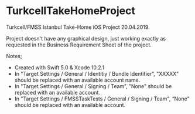 # TurkcellTakeHomeProject
Turkcell/FMSS Istanbul Take-Home iOS Project 20.04.2019.

Project doesn't have any graphical design, just working exactly as requested in the Business Requirement Sheet of the project.

Notes;

- Created with Swift 5.0 & Xcode 10.2.1
- In "Target Settings / General / Identitiy / Bundle Identifier”, "XXXXX" should be replaced with an available account name.
- In "Target Settings / General / Signing / Team”, "None" should be replaced with an available account.
- In "Target Settings / FMSSTaskTests / General / Signing / Team", “None" should be replaced with an available account.

